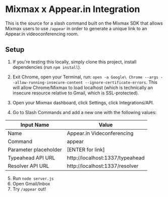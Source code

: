 # Mixmax x Appear.in Integration

This is the source for a slash command built on the Mixmax SDK that allows Mixmax users to use `/appear` in order to generate a unique link to an Appear.in videoconferencing room.

## Setup

1. If you're testing this locally, simply clone this project, install dependencies (run `npm install`).

2. Exit Chrome, open your Terminal, run: `open -a Google\ Chrome --args --allow-running-insecure-content --ignore-certificate-errors`. This will allow Chrome/Mixmax to load localhost (which is technically an insecure resource relative to Gmail, which is SSL-protected).

3. Open your Mixmax dashboard, click Settings, click Integrations/API.

4. Go to Slash Commands and add a new one with the following values:

| Input Name | Value |
| ---------- | ----- |
| Name | Appear.in Videconferencing |
| Command | appear |
| Parameter placeholder | [ENTER for link] |
| Typeahead API URL | http://localhost:1337/typeahead |
| Resolver API URL | http://localhost:1337/resolver |

5. Run `node server.js`
6. Open Gmail/Inbox
7. Try `/appear` out!